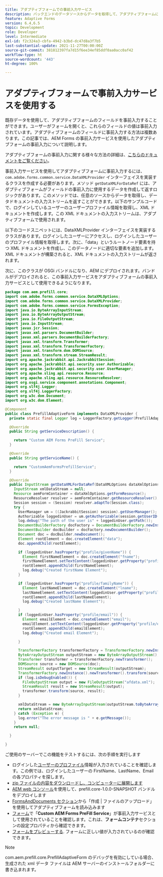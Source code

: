 ```yaml
---
title: アダプティブフォームでの事前入力サービス
description: バックエンドのデータソースからデータを取得して、アダプティブフォームに事前入力します。
feature: Adaptive Forms
version: 6.4,6.5
topic: Development
role: Developer
level: Intermediate
exl-id: f2c324a3-cbfa-4942-b3bd-dc47d8a3f7b5
last-substantial-update: 2021-11-27T00:00:00Z
source-git-commit: 381812397fa7d15f6ee34ef85ddf0aa0acc0af42
workflow-type: ht
source-wordcount: '443'
ht-degree: 100%

---
```


# アダプティブフォームで事前入力サービスを使用する

既存データを使用して、アダプティブフォームのフィールドを事前入力することができます。ユーザーがフォームを開くと、これらのフィールドの値は事前入力されています。アダプティブフォームのフィールドに事前入力する方法は複数あります。この記事では、AEM Forms の事前入力サービスを使用したアダプティブフォームの事前入力について説明します。

アダプティブフォームの事前入力に関する様々な方法の詳細は、[こちらのドキュメントをご覧ください](https://helpx.adobe.com/experience-manager/6-4/forms/using/prepopulate-adaptive-form-fields.html?lang=ja#AEMFormsprefillservice)。

事前入力サービスを使用してアダプティブフォームに事前入力するには、`com.adobe.forms.common.service.DataXMLProvider` インターフェイスを実装するクラスを作成する必要があります。メソッド `getDataXMLForDataRef` には、アダプティブフォームがフィールドの事前入力に使用するデータを作成して返すロジックがあります。このメソッドでは、任意のソースからデータを取得し、データドキュメントの入力ストリームを返すことができます。以下のサンプルコードで、ログインしているユーザーのユーザープロファイル情報を取得し、XML ドキュメントを作成します。この XML ドキュメントの入力ストリームは、アダプティブフォームで使用されます。

以下のコードスニペットには、DataXMLProvider インターフェイスを実装するクラスがあります。ログインしたユーザーにアクセスし、ログインしたユーザーのプロファイル情報を取得します。次に、「data」というルートノード要素を持つ XML ドキュメントを作成し、このデータノードに適切な要素を追加します。XML ドキュメントが構築されると、XML ドキュメントの入力ストリームが返されます。

次に、このクラスが OSGi バンドルになり、AEM にデプロイされます。バンドルがデプロイされると、この事前入力サービスをアダプティブフォームの事前入力サービスとして使用できるようになります。

```java
package com.aem.prefill.core;
import com.adobe.forms.common.service.DataXMLOptions;
import com.adobe.forms.common.service.DataXMLProvider;
import com.adobe.forms.common.service.FormsException;
import java.io.ByteArrayInputStream;
import java.io.ByteArrayOutputStream;
import java.io.FileOutputStream;
import java.io.InputStream;
import javax.jcr.Session;
import javax.xml.parsers.DocumentBuilder;
import javax.xml.parsers.DocumentBuilderFactory;
import javax.xml.transform.Transformer;
import javax.xml.transform.TransformerFactory;
import javax.xml.transform.dom.DOMSource;
import javax.xml.transform.stream.StreamResult;
import org.apache.jackrabbit.api.JackrabbitSession;
import org.apache.jackrabbit.api.security.user.Authorizable;
import org.apache.jackrabbit.api.security.user.UserManager;
import org.apache.sling.api.resource.Resource;
import org.apache.sling.api.resource.ResourceResolver;
import org.osgi.service.component.annotations.Component;
import org.slf4j.Logger;
import org.slf4j.LoggerFactory;
import org.w3c.dom.Document;
import org.w3c.dom.Element;

@Component
public class PrefillAdaptiveForm implements DataXMLProvider {
  private static final Logger log = LoggerFactory.getLogger(PrefillAdaptiveForm.class);

  @Override
  public String getServiceDescription() {

    return "Custom AEM Forms PreFill Service";
  }

  @Override
  public String getServiceName() {

    return "CustomAemFormsPrefillService";
  }

  @Override
  public InputStream getDataXMLForDataRef(DataXMLOptions dataXmlOptions) throws FormsException {
    InputStream xmlDataStream = null;
    Resource aemFormContainer = dataXmlOptions.getFormResource();
    ResourceResolver resolver = aemFormContainer.getResourceResolver();
    Session session = (Session) resolver.adaptTo(Session.class);
    try {
      UserManager um = ((JackrabbitSession) session).getUserManager();
      Authorizable loggedinUser = um.getAuthorizable(session.getUserID());
      log.debug("The path of the user is" + loggedinUser.getPath());
      DocumentBuilderFactory docFactory = DocumentBuilderFactory.newInstance();
      DocumentBuilder docBuilder = docFactory.newDocumentBuilder();
      Document doc = docBuilder.newDocument();
      Element rootElement = doc.createElement("data");
      doc.appendChild(rootElement);

      if (loggedinUser.hasProperty("profile/givenName")) {
        Element firstNameElement = doc.createElement("fname");
        firstNameElement.setTextContent(loggedinUser.getProperty("profile/givenName")[0].getString());
        rootElement.appendChild(firstNameElement);
        log.debug("Created firstName Element");
      }

      if (loggedinUser.hasProperty("profile/familyName")) {
        Element lastNameElement = doc.createElement("lname");
        lastNameElement.setTextContent(loggedinUser.getProperty("profile/familyName")[0].getString());
        rootElement.appendChild(lastNameElement);
        log.debug("Created lastName Element");

      }
      if (loggedinUser.hasProperty("profile/email")) {
        Element emailElement = doc.createElement("email");
        emailElement.setTextContent(loggedinUser.getProperty("profile/email")[0].getString());
        rootElement.appendChild(emailElement);
        log.debug("Created email Element");

      }

      TransformerFactory transformerFactory = TransformerFactory.newInstance();
      ByteArrayOutputStream outputStream = new ByteArrayOutputStream();
      Transformer transformer = transformerFactory.newTransformer();
      DOMSource source = new DOMSource(doc);
      StreamResult outputTarget = new StreamResult(outputStream);
      TransformerFactory.newInstance().newTransformer().transform(source, outputTarget);
      if (log.isDebugEnabled()) {
        FileOutputStream output = new FileOutputStream("afdata.xml");
        StreamResult result = new StreamResult(output);
        transformer.transform(source, result);
      }

      xmlDataStream = new ByteArrayInputStream(outputStream.toByteArray());
      return xmlDataStream;
    } catch (Exception e) {
      log.error("The error message is " + e.getMessage());
    }
    return null;

  }

}
```

ご使用のサーバーでこの機能をテストするには、次の手順を実行します

* ログインした[ユーザーのプロファイル](http://localhost:4502/security/users.html)情報が入力されていることを確認します。この例では、ログインしたユーザーの FirstName、LastName、Email の各プロパティを探します。
* [zip ファイルの内容をダウンロードし、コンピューターに展開します](assets/prefillservice.zip)
* [AEM web コンソール](http://localhost:4502/system/console/bundles)を使用して、prefill.core-1.0.0-SNAPSHOT バンドルをデプロイします
* [FormsAndDocuments セクション](http://localhost:4502/aem/forms.html/content/dam/formsanddocuments)から「作成 | ファイルのアップロード」を使用してアダプティブフォームを読み込みます
* [フォーム](http://localhost:4502/editor.html/content/forms/af/prefill.html)で「**Custom AEM Forms PreFill Service**」が事前入力サービスとして使用されていることを確認します。これは、**フォームコンテナ**&#x200B;セクションの設定プロパティから確認できます。
* [フォームをプレビューする](http://localhost:4502/content/dam/formsanddocuments/prefill/jcr:content?wcmmode=disabled). フォームに正しい値が入力されているのが確認できます。

>[!NOTE]
>
>com.aem.prefill.core.PrefillAdaptiveForm のデバッグを有効にしている場合、生成された xml データ ファイルは AEM サーバーのインストールフォルダーに書き込まれます。

